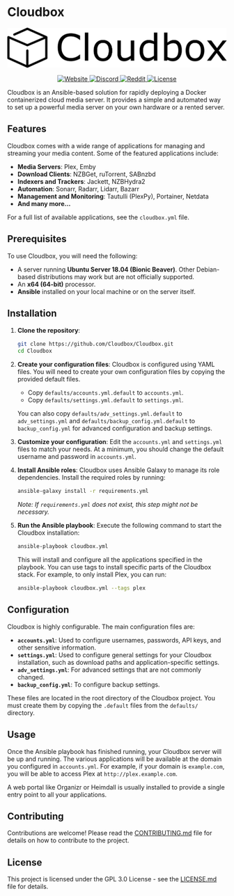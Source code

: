 # Cloudbox

<p align="center">
  <img src="https://raw.githubusercontent.com/Cloudbox/assets/master/images/readme/Cloudbox-logo_dark.png" width="600">
</p>

<p align="center">
  <a href="https://cloudbox.works">
    <img src="https://img.shields.io/badge/Website-https%3A%2F%2Fcloudbox.works-blue.svg?style=for-the-badge&colorB=177DC1&label=website" alt="Website">
  </a>
  <a href="https://discord.io/cloudbox">
    <img src="https://img.shields.io/badge/Discord-gray.svg?style=for-the-badge" alt="Discord">
  </a>
  <a href="https://reddit.com/r/Cloudbox">
    <img src="https://img.shields.io/badge/Reddit-gray.svg?style=for-the-badge" alt="Reddit">
  </a>
  <a href="LICENSE.md">
    <img src="https://img.shields.io/badge/License-GPL%203-blue.svg?style=for-the-badge&colorB=177DC1&label=license" alt="License">
  </a>
</p>

Cloudbox is an Ansible-based solution for rapidly deploying a Docker containerized cloud media server. It provides a simple and automated way to set up a powerful media server on your own hardware or a rented server.

## Features

Cloudbox comes with a wide range of applications for managing and streaming your media content. Some of the featured applications include:

- **Media Servers**: Plex, Emby
- **Download Clients**: NZBGet, ruTorrent, SABnzbd
- **Indexers and Trackers**: Jackett, NZBHydra2
- **Automation**: Sonarr, Radarr, Lidarr, Bazarr
- **Management and Monitoring**: Tautulli (PlexPy), Portainer, Netdata
- **And many more...**

For a full list of available applications, see the `cloudbox.yml` file.

## Prerequisites

To use Cloudbox, you will need the following:

- A server running **Ubuntu Server 18.04 (Bionic Beaver)**. Other Debian-based distributions may work but are not officially supported.
- An **x64 (64-bit)** processor.
- **Ansible** installed on your local machine or on the server itself.

## Installation

1.  **Clone the repository**:
    ```bash
    git clone https://github.com/Cloudbox/Cloudbox.git
    cd Cloudbox
    ```

2.  **Create your configuration files**:
    Cloudbox is configured using YAML files. You will need to create your own configuration files by copying the provided default files.

    -   Copy `defaults/accounts.yml.default` to `accounts.yml`.
    -   Copy `defaults/settings.yml.default` to `settings.yml`.

    You can also copy `defaults/adv_settings.yml.default` to `adv_settings.yml` and `defaults/backup_config.yml.default` to `backup_config.yml` for advanced configuration and backup settings.

3.  **Customize your configuration**:
    Edit the `accounts.yml` and `settings.yml` files to match your needs. At a minimum, you should change the default username and password in `accounts.yml`.

4.  **Install Ansible roles**:
    Cloudbox uses Ansible Galaxy to manage its role dependencies. Install the required roles by running:
    ```bash
    ansible-galaxy install -r requirements.yml
    ```
    _Note: If `requirements.yml` does not exist, this step might not be necessary._

5.  **Run the Ansible playbook**:
    Execute the following command to start the Cloudbox installation:
    ```bash
    ansible-playbook cloudbox.yml
    ```
    This will install and configure all the applications specified in the playbook. You can use tags to install specific parts of the Cloudbox stack. For example, to only install Plex, you can run:
    ```bash
    ansible-playbook cloudbox.yml --tags plex
    ```

## Configuration

Cloudbox is highly configurable. The main configuration files are:

-   **`accounts.yml`**: Used to configure usernames, passwords, API keys, and other sensitive information.
-   **`settings.yml`**: Used to configure general settings for your Cloudbox installation, such as download paths and application-specific settings.
-   **`adv_settings.yml`**: For advanced settings that are not commonly changed.
-   **`backup_config.yml`**: To configure backup settings.

These files are located in the root directory of the Cloudbox project. You must create them by copying the `.default` files from the `defaults/` directory.

## Usage

Once the Ansible playbook has finished running, your Cloudbox server will be up and running. The various applications will be available at the domain you configured in `accounts.yml`. For example, if your domain is `example.com`, you will be able to access Plex at `http://plex.example.com`.

A web portal like Organizr or Heimdall is usually installed to provide a single entry point to all your applications.

## Contributing

Contributions are welcome! Please read the [CONTRIBUTING.md](CONTRIBUTING.md) file for details on how to contribute to the project.

## License

This project is licensed under the GPL 3.0 License - see the [LICENSE.md](LICENSE.md) file for details.

